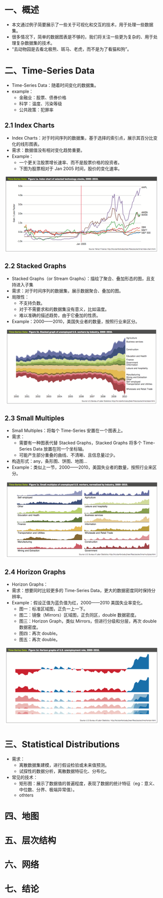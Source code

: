 # 一、概述
- 本文通过例子简要展示了一些关于可视化和交互的技术，用于处理一些数据集。
- 很多情况下，简单的数据图表是不够的，我们将关注一些更为复杂的、用于处理复杂数据集的技术。
- “去动物园是去看北极熊、斑马、老虎，而不是为了看猫和狗”。

# 二、Time-Series Data
- Time-Series Data：随着时间变化的数据集。
- example：
	- 金融业：股票、债券价格
	- 科学：温度、污染等级
	- 公共政策：犯罪率

## 2.1 Index Charts
- Index Charts：对于时间序列的数据集，基于选择的索引点，展示其百分比变化的线形图表。
- 需求：数据值没有相对变化趋势重要。
- Example：
	- 一个更关注股票增长速率、而不是股票价格的投资者。
	- 下图为股票相对于 Jan 2005 时间，股价的变化速率。

![](./Images/a1.png)

## 2.2 Stacked Graphs
- Stacked Graphs（or Stream Graphs）：描绘了聚合、叠加形态的图，且支持进入子集
- 需求：对于时间序列的数据集，展示数据聚合、叠加的图。
- 局限性：
	- 不支持负数。
	- 对于不需要求和的数据集没有意义，比如温度。
	- 难以准确的描述趋势，由于它叠加的性质。
- Example：2000——2010，美国失业者的数量，按照行业来区分。

![](./Images/a2.png)

## 2.3 Small Multiples
- Small Multiples：将每个 Time-Series 安置在一个图表上。
- 需求：
	- 需要有一种图表代替 Stacked Graphs，Stacked Graphs 将多个 Time-Series Data 放置在同一个坐标轴。
	- 可能产生部分重叠的曲线、不清晰、且信息量过少。
- 构造形式：any，条形图、饼图、地图...
- Example：类似上一节，2000——2010，美国失业者的数量，按照行业来区分。

![](./Images/a3.png)

## 2.4 Horizon Graphs
- Horizon Graphs：
- 需求：想要同时比较更多的 Time-Series Data，更大的数据密度同时保持分辨率。
- Example：假设正值为蓝负值为红，2000——2010 美国失业率变化。
	- 图一：标准区域图，正负一上一下。
	- 图二：镜像（Mirrors）区域图，正负同区，double 数据密度。
	- 图三：Horizon Graph，类似 Mirrors，但进行分级和分层，再次 double 数据密度。
	- 图四：再次 double。
	- 图五：再次 double。

![](./Images/a4.png)

# 三、Statistical Distributions
- 需求：
	- 离散数据集建模，进行假设检验或未来值预测。
	- 试探性的数据分析，离散数据特征化、分布化。
- 常见的技术：
	- 矩形图：展示了数据值的普遍程度，表现了数据的统计特征（eg：意义、中位数、分界、极端异常值）。
	- othters

# 四、地图

# 五、层次结构

# 六、网络

# 七、结论